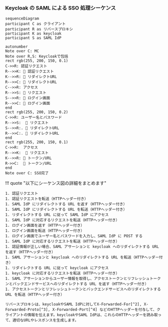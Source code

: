 ### Keycloak の SAML による SSO 処理シーケンス

```mermaid
sequenceDiagram
participant C as クライアント
participant R as リバースプロキシ
participant K as keycloak
participant S as SAML IdP

autonumber
Note over C: MC
Note over R,S: Keycloakで包括
rect rgb(255, 200, 150, 0.1)
C->>R: 認証リクエスト
R-->>K: 📝 認証リクエスト
K-->>R: 📝 リダイレクトURL
R-->>C: 📝 リダイレクトURL
C-->>R: アクセス
R-->>S: 📝 リクエスト
S-->>R: 📝 ログイン画面
R-->>C: 📝 ログイン画面
end
rect rgb(255, 200, 150, 0.2)
C->>R: ユーザー名とパスワード
R-->>S:  📝 リクエスト
S-->>R:. 📝 リダイレクトURL
R-->>C:. 📝 リダイレクトURL
end
rect rgb(255, 200, 150, 0.1)
C->>R:  アクセス
R-->>K:  📝 リクエスト
K-->>R: 📝 トークン/URL
R->>C:  📝 トークン/URL
end
Note over C: SSO完了
```

!!! quote "以下にシーケンス図の詳細をまとめます"

    1. 認証リクエスト
    1. 認証リクエストを転送（HTTPヘッダー付き）
    1. SAML IdP にリダイレクトする URL を返す（HTTPヘッダー付き）
    1. SAML IdP にリダイレクトする URL を転送（HTTPヘッダー付き）
    1. リダイレクトする URL に従って SAML IdP にアクセス
    1. SAML IdP に対応するリクエストを転送（HTTPヘッダー付き）
    1. ログイン画面を返す（HTTPヘッダー付き）
    1. ログイン画面を転送（HTTPヘッダー付き）
    1. ログイン画面でユーザー名とパスワードを入力し、SAML IdP に POST する
    1. SAML IdP に対応するリクエストを転送（HTTPヘッダー付き）
    1. 認証情報が正しい場合、SAML アサーションと keycloak へのリダイレクトする URL を返す（HTTPヘッダー付き）
    1. SAML アサーションと keycloak へのリダイレクトする URL を転送（HTTPヘッダー付き）
    1. リダイレクトする URL に従って keycloak にアクセス
    1. keycloak に対応するリクエストを転送（HTTPヘッダー付き）
    1. SAML アサーションからユーザー情報を取得し、アクセストークンとリフレッシュトークンとバックエンドサービスへのリダイレクトする URL を返す（HTTPヘッダー付き）
    1. アクセストークンとリフレッシュトークンとバックエンドサービスへのリダイレクトする URL を転送（HTTPヘッダー付き）

    リバースプロキシは、keycloakやSAML IdPに対してX-Forwarded-For[^2], X-Forwarded-Proto[^3], X-Forwarded-Port[^4] などのHTTPヘッダーを付与して、クライアントの情報を伝えます。keycloakやSAML IdPは、これらのHTTPヘッダーを読み取って、適切なURLやレスポンスを生成します。

[^2]: X-Forwarded-For : クライアントの IP アドレス
[^3]: X-Forwarded-Proto : クライアントが使っていたプロトコル (HTTP または HTTPS)1
[^4]: X-Forwarded-Port : クライアントが使っていたポート番号
